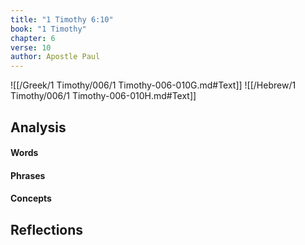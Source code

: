 ```yaml
---
title: "1 Timothy 6:10"
book: "1 Timothy"
chapter: 6
verse: 10
author: Apostle Paul
---
```

![[/Greek/1 Timothy/006/1 Timothy-006-010G.md#Text]]
![[/Hebrew/1 Timothy/006/1 Timothy-006-010H.md#Text]]

## Analysis

#### Words

#### Phrases

#### Concepts

## Reflections
